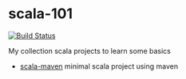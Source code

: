 # scala-101

[![Build Status](https://travis-ci.org/olsio/scala-101.svg?branch=master)](https://travis-ci.org/olsio/scala-101)

My collection scala projects to learn some basics

- [scala-maven](scala-maven) minimal scala project using maven
